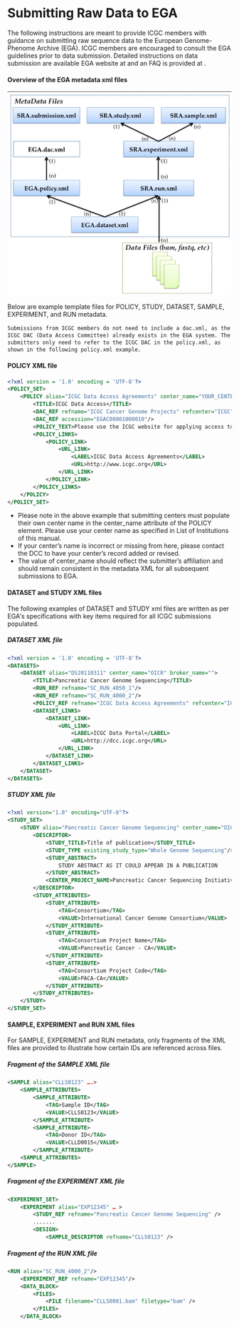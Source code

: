 # Submitting Raw Data to EGA

The following instructions are meant to provide ICGC members with guidance on submitting raw sequence data to the European Genome-Phenome Archive (EGA). ICGC members are encouraged to consult the EGA guidelines prior to data submission. Detailed instructions on data submission are available EGA website at  and an FAQ is provided at .


#### Overview of the EGA metadata xml files

![](/submission/images/ega-meta.png)

Below are example template files for POLICY, STUDY, DATASET, SAMPLE, EXPERIMENT, and RUN metadata.

```text
Submissions from ICGC members do not need to include a dac.xml, as the ICGC DAC (Data Access Committee) already exists in the EGA system. The submitters only need to refer to the ICGC DAC in the policy.xml, as shown in the following policy.xml example.
```

#### POLICY XML file

```xml
<?xml version = '1.0' encoding = 'UTF-8'?>
<POLICY_SET>
    <POLICY alias="ICGC Data Access Agreements" center_name="YOUR_CENTER_NAME_HERE" broker_name="EGA">
        <TITLE>ICGC Data Access</TITLE>
        <DAC_REF refname="ICGC Cancer Genome Projects" refcenter="ICGC"/>
        <DAC_REF accession="EGAC00001000010"/>
        <POLICY_TEXT>Please use the ICGC website for applying access to the data</POLICY_TEXT>
        <POLICY_LINKS>
            <POLICY_LINK>
                <URL_LINK>
                    <LABEL>ICGC Data Access Agreements</LABEL>
                    <URL>http://www.icgc.org</URL>
                </URL_LINK>
            </POLICY_LINK>
        </POLICY_LINKS>
    </POLICY>
</POLICY_SET>
```

* Please note in the above example that submitting centers must populate their own center name in the center_name attribute of the POLICY element. Please use your center name as specified in List of Institutions of this manual.
* If your center’s name is incorrect or missing from here, please contact the DCC to have your center’s record added or revised.
* The value of center_name should reflect the submitter’s affiliation and should remain consistent in the metadata XML for all subsequent submissions to EGA.
#### DATASET and STUDY XML files

The following examples of DATASET and STUDY xml files are written as per EGA's specifications with key items required for all ICGC submissions populated.

##### DATASET XML file

```xml
<?xml version = '1.0' encoding = 'UTF-8'?>
<DATASETS>
    <DATASET alias="DS20110311" center_name="OICR" broker_name="">
        <TITLE>Pancreatic Cancer Genome Sequencing</TITLE>
        <RUN_REF refname="SC_RUN_4050_1"/>
        <RUN_REF refname="SC_RUN_4000_2"/>
        <POLICY_REF refname="ICGC Data Access Agreements" refcenter="ICGC"/>
        <DATASET_LINKS>
            <DATASET_LINK>
                <URL_LINK>
                    <LABEL>ICGC Data Portal</LABEL>
                    <URL>http://dcc.icgc.org</URL>
                </URL_LINK>
            </DATASET_LINK>
        </DATASET_LINKS>
    </DATASET>
</DATASETS>
```

##### STUDY XML file

```xml
<?xml version="1.0" encoding="UTF-8"?>
<STUDY_SET>
    <STUDY alias="Pancreatic Cancer Genome Sequencing" center_name="OICR">
        <DESCRIPTOR>
            <STUDY_TITLE>Title of publication</STUDY_TITLE>
            <STUDY_TYPE existing_study_type="Whole Genome Sequencing"/>
            <STUDY_ABSTRACT>
                STUDY ABSTRACT AS IT COULD APPEAR IN A PUBLICATION
            </STUDY_ABSTRACT>
            <CENTER_PROJECT_NAME>Pancreatic Cancer Sequencing Initiative</CENTER_PROJECT_NAME>
        </DESCRIPTOR>
        <STUDY_ATTRIBUTES>
            <STUDY_ATTRIBUTE>
                <TAG>Consortium</TAG>
                <VALUE>International Cancer Genome Consortium</VALUE>
            </STUDY_ATTRIBUTE>
            <STUDY_ATTRIBUTE>
                <TAG>Consortium Project Name</TAG>
                <VALUE>Pancreatic Cancer - CA</VALUE>
            </STUDY_ATTRIBUTE>
            <STUDY_ATTRIBUTE>
                <TAG>Consortium Project Code</TAG>
                <VALUE>PACA-CA</VALUE>
            </STUDY_ATTRIBUTE>
        </STUDY_ATTRIBUTES>
    </STUDY>
</STUDY_SET>
```

#### SAMPLE, EXPERIMENT and RUN XML files

For SAMPLE, EXPERIMENT and RUN metadata, only fragments of the XML files are provided to illustrate how certain IDs are referenced across files.

##### Fragment of the SAMPLE XML file

```xml
<SAMPLE alias="CLLS0123" ….>
    <SAMPLE_ATTRIBUTES>
        <SAMPLE_ATTRIBUTE>
            <TAG>Sample ID</TAG>
            <VALUE>CLLS0123</VALUE>
        </SAMPLE_ATTRIBUTE>
        <SAMPLE_ATTRIBUTE>
            <TAG>Donor ID</TAG>
            <VALUE>CLLD0015</VALUE>
        </SAMPLE_ATTRIBUTE>
    <SAMPLE_ATTRIBUTES>
</SAMPLE>
```

##### Fragment of the EXPERIMENT XML file

```xml
<EXPERIMENT_SET>
    <EXPERIMENT alias="EXP12345" … >
        <STUDY_REF refname="Pancreatic Cancer Genome Sequencing" />
        .......
        <DESIGN>
            <SAMPLE_DESCRIPTOR refname="CLLS0123" />
```

##### Fragment of the RUN XML file

```xml
<RUN alias="SC_RUN_4000_2"/>
    <EXPERIMENT_REF refname="EXP12345"/>
    <DATA_BLOCK>
        <FILES>
            <FILE filename="CLLS0001.bam" filetype="bam" />
        </FILES>
    </DATA_BLOCK>
```